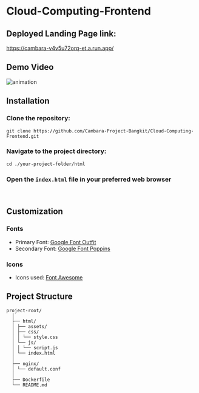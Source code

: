 # Cloud-Computing-Frontend

## Deployed Landing Page link:
https://cambara-v4v5u72orq-et.a.run.app/

## Demo Video
  ![animation](https://github.com/Cambara-Project-Bangkit/Cloud-Computing-Frontend/assets/114889196/795f4061-fdd7-405c-8cca-1a03afdec106)

## Installation
### Clone the repository: 
    git clone https://github.com/Cambara-Project-Bangkit/Cloud-Computing-Frontend.git
### Navigate to the project directory: 
    cd ./your-project-folder/html
### Open the `index.html` file in your preferred web browser
<br>

## Customization
   ### Fonts
   - Primary Font: [Google Font Outfit](https://fonts.google.com/specimen/Outfit)
   -  Secondary Font: [Google Font Poppins](https://fonts.google.com/specimen/Poppins)
   ### Icons 
   - Icons used: [Font Awesome](https://fontawesome.com/)

## Project Structure
    project-root/
      │
      ├── html/
      │ ├── assets/
      │ ├── css/
      │ │ └── style.css
      │ └── js/
      │ │ └── script.js
      │ └── index.html
      │
      ├── nginx/
      │ └── default.conf
      │
      ├── Dockerfile
      └── README.md
      
